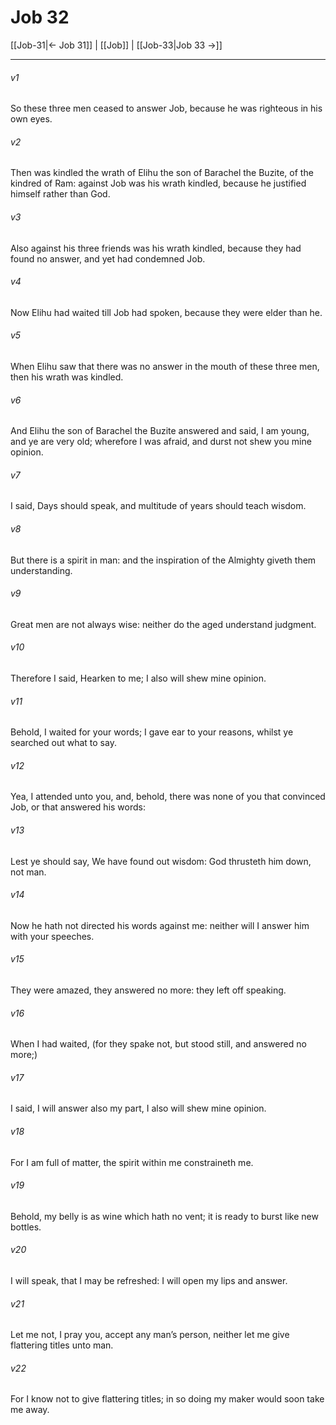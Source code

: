 # Job 32

[[Job-31|← Job 31]] | [[Job]] | [[Job-33|Job 33 →]]
***

###### v1
So these three men ceased to answer Job, because he was righteous in his own eyes.
###### v2
Then was kindled the wrath of Elihu the son of Barachel the Buzite, of the kindred of Ram: against Job was his wrath kindled, because he justified himself rather than God.
###### v3
Also against his three friends was his wrath kindled, because they had found no answer, and yet had condemned Job.
###### v4
Now Elihu had waited till Job had spoken, because they were elder than he.
###### v5
When Elihu saw that there was no answer in the mouth of these three men, then his wrath was kindled.
###### v6
And Elihu the son of Barachel the Buzite answered and said, I am young, and ye are very old; wherefore I was afraid, and durst not shew you mine opinion.
###### v7
I said, Days should speak, and multitude of years should teach wisdom.
###### v8
But there is a spirit in man: and the inspiration of the Almighty giveth them understanding.
###### v9
Great men are not always wise: neither do the aged understand judgment.
###### v10
Therefore I said, Hearken to me; I also will shew mine opinion.
###### v11
Behold, I waited for your words; I gave ear to your reasons, whilst ye searched out what to say.
###### v12
Yea, I attended unto you, and, behold, there was none of you that convinced Job, or that answered his words:
###### v13
Lest ye should say, We have found out wisdom: God thrusteth him down, not man.
###### v14
Now he hath not directed his words against me: neither will I answer him with your speeches.
###### v15
They were amazed, they answered no more: they left off speaking.
###### v16
When I had waited, (for they spake not, but stood still, and answered no more;)
###### v17
I said, I will answer also my part, I also will shew mine opinion.
###### v18
For I am full of matter, the spirit within me constraineth me.
###### v19
Behold, my belly is as wine which hath no vent; it is ready to burst like new bottles.
###### v20
I will speak, that I may be refreshed: I will open my lips and answer.
###### v21
Let me not, I pray you, accept any man’s person, neither let me give flattering titles unto man.
###### v22
For I know not to give flattering titles; in so doing my maker would soon take me away. 
